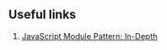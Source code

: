 ## Useful links

1. [JavaScript Module Pattern: In-Depth](http://www.adequatelygood.com/JavaScript-Module-Pattern-In-Depth.html)
